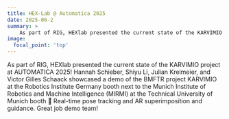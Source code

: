 ```yaml
---
title: HEX-Lab @ Automatica 2025
date: 2025-06-2
summary: >
    As part of RIG, HEXlab presented the current state of the KARVIMIO project at AUTOMATICA 2025!
image:
  focal_point: 'top'
---
```

As part of RIG, HEXlab presented the current state of the KARVIMIO project at AUTOMATICA 2025!
Hannah Schieber, Shiyu Li, Julian Kreimeier, and Victor Gilles Schaack showcased a demo of the BMFTR project KARVIMIO at the Robotics Institute Germany booth next to the Munich Institute of Robotics and Machine Intelligence (MIRMI) at the Technical University of Munich booth 🚀 
Real-time pose tracking and AR superimposition and guidance.
Great job demo team!
